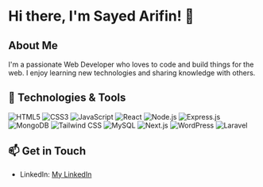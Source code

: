 # Hi there, I'm Sayed Arifin! 👋

## About Me
I'm a passionate Web Developer who loves to code and build things for the web. I enjoy learning new technologies and sharing knowledge with others.

## 🔧 Technologies & Tools
![HTML5](https://img.shields.io/badge/-HTML5-E34F26?style=flat&logo=html5&logoColor=white)
![CSS3](https://img.shields.io/badge/-CSS3-1572B6?style=flat&logo=css3&logoColor=white)
![JavaScript](https://img.shields.io/badge/-JavaScript-black?style=flat&logo=javascript&logoColor=eed718)
![React](https://img.shields.io/badge/-React-61DAFB?style=flat&logo=react&logoColor=white)
![Node.js](https://img.shields.io/badge/-Node.js-43853d?style=flat&logo=node.js&logoColor=white)
![Express.js](https://img.shields.io/badge/-Express.js-yellow?style=flat&logo=express&logoColor=white)
![MongoDB](https://img.shields.io/badge/-MongoDB-black?style=flat&logo=mongodb&logoColor=47A248)
![Tailwind CSS](https://img.shields.io/badge/-Tailwind_CSS-38B2AC?style=flat&logo=tailwind-css&logoColor=white)
![MySQL](https://img.shields.io/badge/-MySQL-4479A1?style=flat&logo=mysql&logoColor=white)
![Next.js](https://img.shields.io/badge/-Next.js-000000?style=flat&logo=next.js&logoColor=white)
![WordPress](https://img.shields.io/badge/-WordPress-21759B?style=flat&logo=wordpress&logoColor=white)
![Laravel](https://img.shields.io/badge/-Laravel-FF2D20?style=flat&logo=laravel&logoColor=white)


## 📫 Get in Touch
- LinkedIn: [My LinkedIn](https://www.linkedin.com/in/sayedarifin/)

